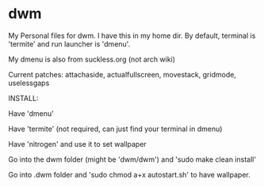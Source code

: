 # dwm
My Personal files for dwm. I have this in my home dir. By default, terminal is 'termite' and run launcher is 'dmenu'. 

My dmenu is also from suckless.org (not arch wiki)

Current patches: attachaside, actualfullscreen, movestack, gridmode, uselessgaps

INSTALL:

Have 'dmenu'

Have 'termite' (not required, can just find your terminal in dmenu)

Have 'nitrogen' and use it to set wallpaper

Go into the dwm folder (might be 'dwm/dwm') and 'sudo make clean install'

Go into .dwm folder and 'sudo chmod a+x autostart.sh' to have wallpaper.

